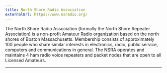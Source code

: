 ```yaml
---
title: North Shore Radio Association
externalUrl: https://www.nsradio.org/
---
```


The North Shore Radio Association (formally the North Shore Repeater Association) is a non-profit Amateur Radio organization based on the north shores of Boston Massachusetts. Membership consists of approximately 100 people who share similar interests in electronics, radio, public service, computers and communications in general. The NSRA operates and maintains 4 ham radio voice repeaters and packet nodes that are open to all Licensed Amateurs.

---

